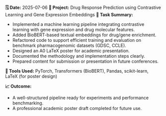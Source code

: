 **🗓️ Date:** 2025-07-06
**🧠 Project:** Drug Response Prediction using Contrastive Learning and Gene Expression Embeddings
**📌 Task Summary:**

* Implemented a machine learning pipeline integrating contrastive learning with gene expression and drug molecular features.
* Added BioBERT-based textual embeddings for drug/gene enrichment.
* Refactored code to support efficient training and evaluation on benchmark pharmacogenomic datasets (GDSC, CCLE).
* Designed an A0 LaTeX poster for academic presentation.
* Documented the methodology and implementation steps clearly.
* Prepared content for submission or presentation in future conferences.

**🔧 Tools Used:** PyTorch, Transformers (BioBERT), Pandas, scikit-learn, LaTeX (for poster design)

**📈 Outcome:**

* A well-structured pipeline ready for experiments and performance benchmarking.
* A professional academic poster draft completed for future use.


